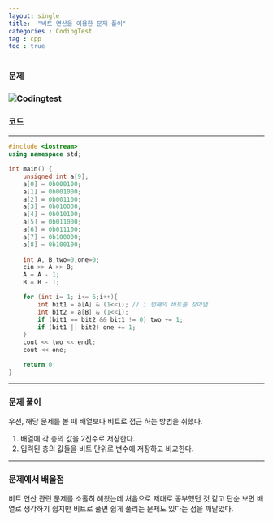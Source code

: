 ```yaml
---
layout: single
title:  "비트 연산을 이용한 문제 풀이"
categories : CodingTest
tag : cpp
toc : true
---
```


### 문제

### ![Codingtest](../../images/2022-07-18-codingtestcpp1/Codingtest-16581418927351.png)

### 코드

---

```c++
#include <iostream>
using namespace std;

int main() {   
    unsigned int a[9];
    a[0] = 0b000100;
    a[1] = 0b001000;
    a[2] = 0b001100;
    a[3] = 0b010000;
    a[4] = 0b010100;
    a[5] = 0b011000;
    a[6] = 0b011100;
    a[7] = 0b100000;
    a[8] = 0b100100;
	
    int A, B,two=0,one=0;
    cin >> A >> B;
    A = A - 1;
    B = B - 1;

    for (int i= 1; i<= 6;i++){
        int bit1 = a[A] & (1<<i); // i 번째의 비트를 찾아냄
        int bit2 = a[B] & (1<<i);
        if (bit1 == bit2 && bit1 != 0) two += 1;
        if (bit1 || bit2) one += 1;
    }
    cout << two << endl;
    cout << one;

    return 0;
}
```

---

### 문제 풀이

우선, 해당 문제를 볼 때 배열보다 비트로 접근 하는 방법을 취했다.

1. 배열에 각 층의 값을 2진수로 저장한다.
2. 입력된 층의 값들을 비트 단위로 변수에 저장하고 비교한다.

---

### 문제에서 배울점

비트 연산 관련 문제를 소홀히 해왔는데 처음으로 제대로 공부했던 것 같고 단순 보면 배열로 생각하기 쉽지만 비트로 풀면 쉽게 풀리는 문제도 있다는 점을 깨달았다.